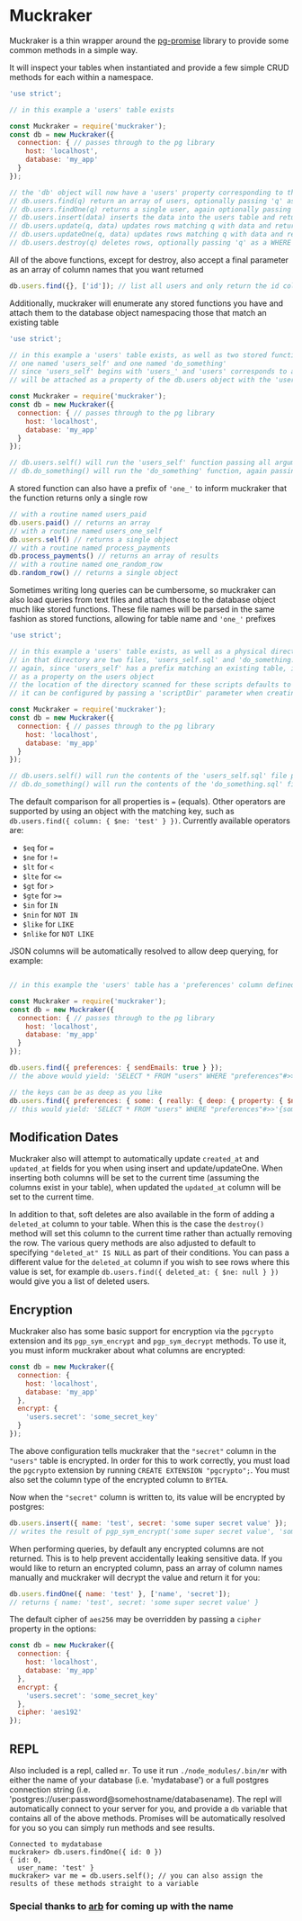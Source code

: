# Muckraker

Muckraker is a thin wrapper around the [pg-promise](https://github.com/vitaly-t/pg-promise) library to provide some common methods in a simple way.

It will inspect your tables when instantiated and provide a few simple CRUD methods for each within a namespace.

```javascript
'use strict';

// in this example a 'users' table exists

const Muckraker = require('muckraker');
const db = new Muckraker({
  connection: { // passes through to the pg library
    host: 'localhost',
    database: 'my_app'
  }
});

// the 'db' object will now have a 'users' property corresponding to the existing table
// db.users.find(q) return an array of users, optionally passing 'q' as a WHERE clause
// db.users.findOne(q) returns a single user, again optionally passing 'q'
// db.users.insert(data) inserts the data into the users table and returns the inserted row
// db.users.update(q, data) updates rows matching q with data and returns an array of all modified rows
// db.users.updateOne(q, data) updates rows matching q with data and returns a single modified row
// db.users.destroy(q) deletes rows, optionally passing 'q' as a WHERE clause (this method returns no results)
```

All of the above functions, except for destroy, also accept a final parameter as an array of column names that you want returned

```javascript
db.users.find({}, ['id']); // list all users and only return the id column
```

Additionally, muckraker will enumerate any stored functions you have and attach them to the database object namespacing those that match an existing table

```javascript
'use strict';

// in this example a 'users' table exists, as well as two stored functions
// one named 'users_self' and one named 'do_something'
// since 'users_self' begins with 'users_' and 'users' corresponds to a table, the function
// will be attached as a property of the db.users object with the 'users_' prefix removed

const Muckraker = require('muckraker');
const db = new Muckraker({
  connection: { // passes through to the pg library
    host: 'localhost',
    database: 'my_app'
  }
});

// db.users.self() will run the 'users_self' function passing all arguments to the method as an array
// db.do_something() will run the 'do_something' function, again passing arguments as an array to the function
```

A stored function can also have a prefix of `'one_'` to inform muckraker that the function returns only a single row

```javascript
// with a routine named users_paid
db.users.paid() // returns an array
// with a routine named users_one_self
db.users.self() // returns a single object
// with a routine named process_payments
db.process_payments() // returns an array of results
// with a routine named one_random_row
db.random_row() // returns a single object
```

Sometimes writing long queries can be cumbersome, so muckraker can also load queries from text files and attach those to the database object much like stored functions. These file names will be parsed in the same fashion as stored functions, allowing for table name and `'one_'` prefixes

```javascript
'use strict';

// in this example a 'users' table exists, as well as a physical directory named 'db'
// in that directory are two files, 'users_self.sql' and 'do_something.sql'
// again, since 'users_self' has a prefix matching an existing table, it will be attached
// as a property on the users object
// the location of the directory scanned for these scripts defaults to being a 'db' directory in the current working directory
// it can be configured by passing a 'scriptDir' parameter when creating your instance of Muckraker

const Muckraker = require('muckraker');
const db = new Muckraker({
  connection: { // passes through to the pg library
    host: 'localhost',
    database: 'my_app'
  }
});

// db.users.self() will run the contents of the 'users_self.sql' file passing all arguments to the method as an array
// db.do_something() will run the contents of the 'do_something.sql' file, again passing arguments as an array
```

The default comparison for all properties is `=` (equals). Other operators are supported by using an object with the matching key, such as `db.users.find({ column: { $ne: 'test' } })`. Currently available operators are:

- `$eq` for `=`
- `$ne` for `!=`
- `$lt` for `<`
- `$lte` for `<=`
- `$gt` for `>`
- `$gte` for `>=`
- `$in` for `IN`
- `$nin` for `NOT IN`
- `$like` for `LIKE`
- `$nlike` for `NOT LIKE`

JSON columns will be automatically resolved to allow deep querying, for example:

```js

// in this example the 'users' table has a 'preferences' column defined as being the 'jsonb' type

const Muckraker = require('muckraker');
const db = new Muckraker({
  connection: { // passes through to the pg library
    host: 'localhost',
    database: 'my_app'
  }
});

db.users.find({ preferences: { sendEmails: true } });
// the above would yield: 'SELECT * FROM "users" WHERE "preferences"#>>'{sendEmails}' = 'true'

// the keys can be as deep as you like
db.users.find({ preferences: { some: { really: { deep: { property: { $ne: null } } } } } });
// this would yield: 'SELECT * FROM "users" WHERE "preferences"#>>'{some,really,deep,property}' IS NOT NULL'
```

## Modification Dates

Muckraker also will attempt to automatically update `created_at` and `updated_at` fields for you when using insert and update/updateOne. When inserting both columns will be set to the current time (assuming the columns exist in your table), when updated the `updated_at` column will be set to the current time.

In addition to that, soft deletes are also available in the form of adding a `deleted_at` column to your table. When this is the case the `destroy()` method will set this column to the current time rather than actually removing the row. The various query methods are also adjusted to default to specifying `"deleted_at" IS NULL` as part of their conditions. You can pass a different value for the `deleted_at` column if you wish to see rows where this value is set, for example `db.users.find({ deleted_at: { $ne: null } })` would give you a list of deleted users.

## Encryption

Muckraker also has some basic support for encryption via the `pgcrypto` extension and its `pgp_sym_encrypt` and `pgp_sym_decrypt` methods. To use it, you must inform muckraker about what columns are encrypted:

```javascript
const db = new Muckraker({
  connection: {
    host: 'localhost',
    database: 'my_app'
  },
  encrypt: {
    'users.secret': 'some_secret_key'
  }
});
```

The above configuration tells muckraker that the `"secret"` column in the `"users"` table is encrypted. In order for this to work correctly, you must load the `pgcrypto` extension by running `CREATE EXTENSION "pgcrypto";`. You must also set the column type of the encrypted column to `BYTEA`.

Now when the `"secret"` column is written to, its value will be encrypted by postgres:

```javascript
db.users.insert({ name: 'test', secret: 'some super secret value' });
// writes the result of pgp_sym_encrypt('some super secret value', 'some_secret_key', 'cipher-algo=aes256') to the "secret" column
```

When performing queries, by default any encrypted columns are not returned. This is to help prevent accidentally leaking sensitive data. If you would like to return an encrypted column, pass an array of column names manually and muckraker will decrypt the value and return it for you:

```javascript
db.users.findOne({ name: 'test' }, ['name', 'secret']);
// returns { name: 'test', secret: 'some super secret value' }
```

The default cipher of `aes256` may be overridden by passing a `cipher` property in the options:

```javascript
const db = new Muckraker({
  connection: {
    host: 'localhost',
    database: 'my_app'
  },
  encrypt: {
    'users.secret': 'some_secret_key'
  },
  cipher: 'aes192'
});
```

## REPL

Also included is a repl, called `mr`. To use it run `./node_modules/.bin/mr` with either the name of your database (i.e. 'mydatabase') or a full postgres connection string (i.e. 'postgres://user:password@somehostname/databasename). The repl will automatically connect to your server for you, and provide a `db` variable that contains all of the above methods. Promises will be automatically resolved for you so you can simply run methods and see results.

```
Connected to mydatabase
muckraker> db.users.findOne({ id: 0 })
{ id: 0,
  user_name: 'test' }
muckraker> var me = db.users.self(); // you can also assign the results of these methods straight to a variable
```

### Special thanks to [arb](https://github.com/arb) for coming up with the name
